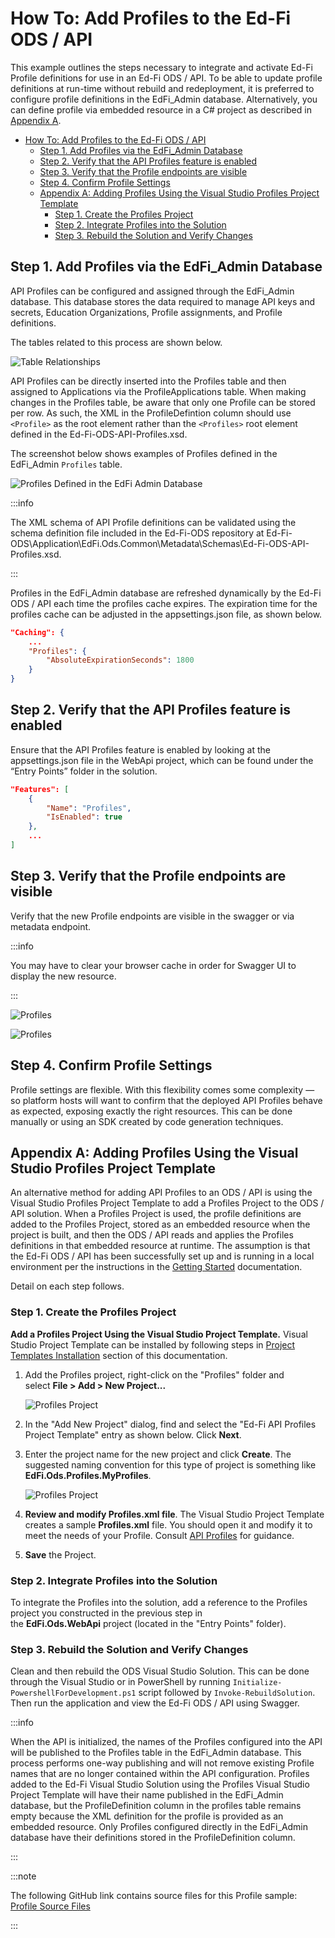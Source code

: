 # How To: Add Profiles to the Ed-Fi ODS / API

This example outlines the steps necessary to integrate and activate Ed-Fi
Profile definitions for use in an Ed-Fi ODS / API. To be able to update profile
definitions at run-time without rebuild and redeployment, it is preferred to
configure profile definitions in the EdFi\_Admin database. Alternatively, you
can define profile via embedded resource in a C# project as described in
[Appendix
A](https://edfi.atlassian.net/wiki/spaces/ODSAPIS3V72/pages/23301303/How+To+Add+Profiles+to+the+Ed-Fi+ODS+API#HowTo:AddProfilestotheEd-FiODS/API-AppendixA:AddingProfilesUsingtheVisualStudioProfilesProjectTemplate).

* [How To: Add Profiles to the Ed-Fi ODS / API](#how-to-add-profiles-to-the-ed-fi-ods--api)
  * [Step 1. Add Profiles via the EdFi\_Admin Database](#step-1-add-profiles-via-the-edfi_admin-database)
  * [Step 2. Verify that the API Profiles feature is enabled](#step-2-verify-that-the-api-profiles-feature-is-enabled)
  * [Step 3. Verify that the Profile endpoints are visible](#step-3-verify-that-the-profile-endpoints-are-visible)
  * [Step 4. Confirm Profile Settings](#step-4-confirm-profile-settings)
  * [Appendix A: Adding Profiles Using the Visual Studio Profiles Project Template](#appendix-a-adding-profiles-using-the-visual-studio-profiles-project-template)
    * [Step 1. Create the Profiles Project](#step-1-create-the-profiles-project)
    * [Step 2. Integrate Profiles into the Solution](#step-2-integrate-profiles-into-the-solution)
    * [Step 3. Rebuild the Solution and Verify Changes](#step-3-rebuild-the-solution-and-verify-changes)

## Step 1. Add Profiles via the EdFi\_Admin Database

API Profiles can be configured and assigned through the EdFi\_Admin database.
This database stores the data required to manage API keys and secrets, Education
Organizations, Profile assignments, and Profile definitions.

The tables related to this process are shown below.

![Table Relationships](/img/reference/ods-api/image-2023-4-5_22-34-39.png)

API Profiles can be directly inserted into the Profiles table and then assigned
to Applications via the ProfileApplications table. When making changes in the
Profiles table, be aware that only one Profile can be stored per row. As such,
the XML in the ProfileDefintion column should use `<Profile>` as the root element
rather than the `<Profiles>` root element defined in the
Ed-Fi-ODS-API-Profiles.xsd.

The screenshot below shows examples of Profiles defined in the EdFi\_Admin
`Profiles` table.

![Profiles Defined in the EdFi Admin Database](/img/reference/ods-api/image-2023-4-6_4-25-33.png)

:::info

The XML schema of API Profile definitions can be validated using the schema
definition file included in the Ed-Fi-ODS repository at
Ed-Fi-ODS\\Application\\EdFi.Ods.Common\\Metadata\\Schemas\\Ed-Fi-ODS-API-Profiles.xsd.

:::

Profiles in the EdFi\_Admin database are refreshed dynamically by the Ed-Fi ODS
/ API each time the profiles cache expires. The expiration time for the
profiles cache can be adjusted in the appsettings.json file, as shown below.

```json
"Caching": {
    ...
    "Profiles": {
        "AbsoluteExpirationSeconds": 1800
    }
}
```

## Step 2. Verify that the API Profiles feature is enabled

Ensure that the API Profiles feature is enabled by looking at the
appsettings.json file in the WebApi project, which can be found under the “Entry
Points” folder in the solution.

```json
"Features": [
    {
        "Name": "Profiles",
        "IsEnabled": true
    },
    ...
]
```

## Step 3. Verify that the Profile endpoints are visible

Verify that the new Profile endpoints are visible in the swagger or via metadata
endpoint.

:::info

You may have to clear your browser cache in order for Swagger UI to display the
new resource.

:::

![Profiles](/img/reference/ods-api/image2017-12-18_16-23-55.png)

![Profiles](/img/reference/ods-api/image-2023-4-17_20-9-3.png)

## Step 4. Confirm Profile Settings

Profile settings are flexible. With this flexibility comes some complexity — so
platform hosts will want to confirm that the deployed API Profiles behave as
expected, exposing exactly the right resources. This can be done manually or
using an SDK created by code generation techniques.

## Appendix A: Adding Profiles Using the Visual Studio Profiles Project Template

An alternative method for adding API Profiles to an ODS / API is using the
Visual Studio Profiles Project Template to add a Profiles Project to the ODS /
API solution. When a Profiles Project is used, the profile definitions are added
to the Profiles Project, stored as an embedded resource when the project is
built, and then the ODS / API reads and applies the Profiles definitions in that
embedded resource at runtime. The assumption is that the Ed-Fi ODS / API has
been successfully set up and is running in a local environment per the
instructions in the [Getting
Started](https://edfi.atlassian.net/wiki/display/ODSAPIS3V70/Getting+Started)
documentation.

Detail on each step follows.

### Step 1. Create the Profiles Project

**Add a Profiles Project Using the Visual Studio Project Template.** Visual
Studio Project Template can be installed by following steps in [Project
Templates
Installation](../getting-started/source-code-installation/project-templates-installation.md) section
of this documentation.

1. Add the Profiles project, right-click on the "Profiles" folder and
    select **File > Add > New Project...**

    ![Profiles Project](/img/reference/ods-api/profiles1.png)

2. In the "Add New Project" dialog, find and select the "Ed-Fi API Profiles
    Project Template" entry as shown below. Click **Next**.
3. Enter the project name for the new project and click **Create**. The
    suggested naming convention for this type of project is something like
    **EdFi.Ods.Profiles.MyProfiles**.

    ![Profiles Project](/img/reference/ods-api/profiles2.png)

4. **Review and modify Profiles.xml file**. The Visual Studio Project Template
    creates a sample **Profiles.xml** file. You should open it and modify it to
    meet the needs of your Profile. Consult [API
    Profiles](../platform-dev-guide/security/api-profiles.md)
    for guidance.
5. **Save** the Project.

### Step 2. Integrate Profiles into the Solution

To integrate the Profiles into the solution, add a reference to the Profiles
project you constructed in the previous step in the **EdFi.Ods.WebApi** project
(located in the "Entry Points" folder).

### Step 3. Rebuild the Solution and Verify Changes

Clean and then rebuild the ODS Visual Studio Solution. This can be done through
the Visual Studio or in PowerShell by running
`Initialize-PowershellForDevelopment.ps1` script followed by
`Invoke-RebuildSolution`. Then run the application and view the Ed-Fi ODS / API
using Swagger.

:::info

When the API is initialized, the names of the Profiles configured into the API
will be published to the Profiles table in the EdFi_Admin database. This process
performs one-way publishing and will not remove existing Profile names that are
no longer contained within the API configuration. Profiles added to the Ed-Fi
Visual Studio Solution using the Profiles Visual Studio Project Template will
have their name published in the EdFi_Admin database, but the ProfileDefinition
column in the profiles table remains empty because the XML definition for the
profile is provided as an embedded resource. Only Profiles configured directly
in the EdFi_Admin database have their definitions stored in the
ProfileDefinition column.

:::

:::note

The following GitHub link contains source files for this Profile
sample: [Profile Source
Files](https://github.com/Ed-Fi-Alliance-OSS/Ed-Fi-ODS/tree/v7.2/Samples/Project-Profiles-Template)

:::
